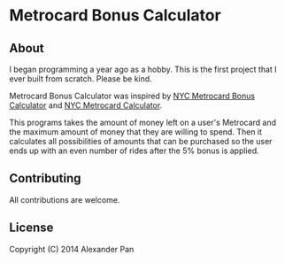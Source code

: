 # Metrocard Bonus Calculator

## About

I began programming a year ago as a hobby. This is the first project that I ever built from scratch. Please be kind.

Metrocard Bonus Calculator was inspired by [NYC Metrocard Bonus Calculator](http://www.panix.com/~steveo/cgi/metrocard_bonus_calc.html) and [NYC Metrocard Calculator](http://www.nycmetrocardcalculator.com/). 

This programs takes the amount of money left on a user's Metrocard and the maximum amount of money that they are willing to spend. Then it calculates all possibilities of amounts that can be purchased so the user ends up with an even number of rides after the 5% bonus is applied.

## Contributing

All contributions are welcome.

## License

Copyright (C) 2014 Alexander Pan
